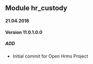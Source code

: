 ## Module hr_custody

#### 21.04.2018
#### Version 11.0.1.0.0
##### ADD
- Initial commit for Open Hrms Project
